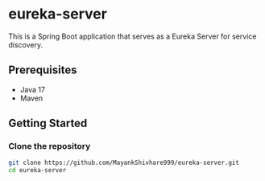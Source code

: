 # eureka-server

This is a Spring Boot application that serves as a Eureka Server for service discovery.

## Prerequisites

- Java 17
- Maven

## Getting Started

### Clone the repository

```sh
git clone https://github.com/MayankShivhare999/eureka-server.git
cd eureka-server